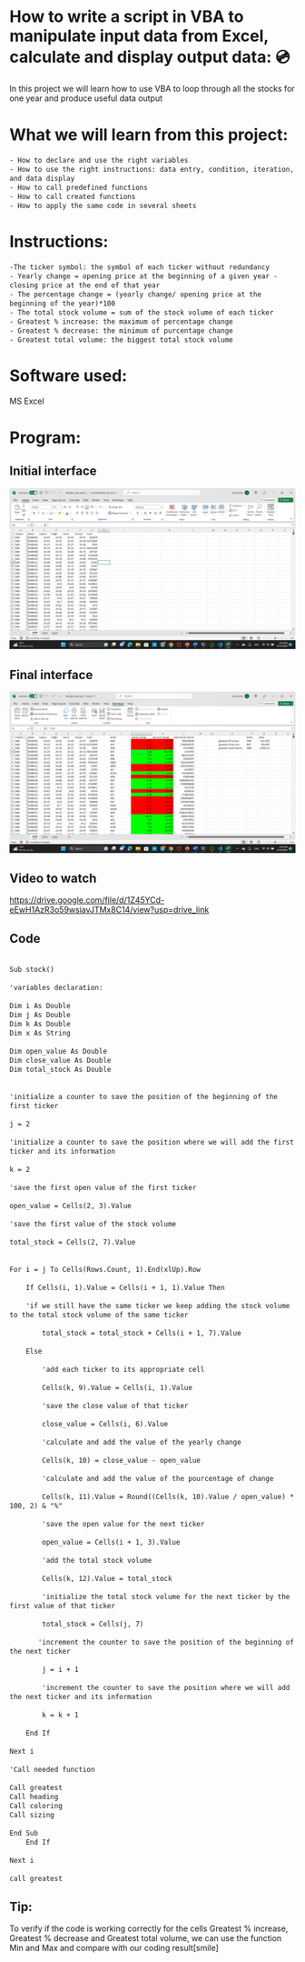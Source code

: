 # How to write a script in VBA to manipulate input data from Excel, calculate and display output data: :cd:

In this project we will learn how to use VBA to  loop through all the stocks for one year and produce useful data output

# What we will learn from this project:

    - How to declare and use the right variables
    - How to use the right instructions: data entry, condition, iteration, and data display
    - How to call predefined functions
    - How to call created functions
    - How to apply the same code in several sheets
    
# Instructions:
    -The ticker symbol: the symbol of each ticker without redundancy
    - Yearly change = opening price at the beginning of a given year - closing price at the end of that year
    - The percentage change = (yearly change/ opening price at the beginning of the year)*100
    - The total stock volume = sum of the stock volume of each ticker
    - Greatest % increase: the maximum of percentage change
    - Greatest % decrease: the minimum of purcentage change
    - Greatest total volume: the biggest total stock volume

# Software used:

MS Excel

#  Program:

## Initial interface
![screenshot before](/Screenshot%20(4).png)
## Final interface
![screenshot after](/Screenshot%20(2).png)

## Video to watch
https://drive.google.com/file/d/1Z45YCd-eEwH1AzR3o59wsiavJTMx8C14/view?usp=drive_link

## Code
``` Function Stock:

Sub stock()

'variables declaration:

Dim i As Double
Dim j As Double
Dim k As Double
Dim x As String

Dim open_value As Double
Dim close_value As Double
Dim total_stock As Double


'initialize a counter to save the position of the beginning of the first ticker

j = 2

'initialize a counter to save the position where we will add the first ticker and its information

k = 2

'save the first open value of the first ticker

open_value = Cells(2, 3).Value

'save the first value of the stock volume

total_stock = Cells(2, 7).Value


For i = j To Cells(Rows.Count, 1).End(xlUp).Row

    If Cells(i, 1).Value = Cells(i + 1, 1).Value Then
    
    'if we still have the same ticker we keep adding the stock volume to the total stock volume of the same ticker
    
        total_stock = total_stock + Cells(i + 1, 7).Value
        
    Else

        'add each ticker to its appropriate cell
        
        Cells(k, 9).Value = Cells(i, 1).Value
             
        'save the close value of that ticker
        
        close_value = Cells(i, 6).Value
        
        'calculate and add the value of the yearly change
        
        Cells(k, 10) = close_value - open_value
        
        'calculate and add the value of the pourcentage of change

        Cells(k, 11).Value = Round((Cells(k, 10).Value / open_value) * 100, 2) & "%"
        
        'save the open value for the next ticker
        
        open_value = Cells(i + 1, 3).Value
        
        'add the total stock volume
        
        Cells(k, 12).Value = total_stock
        
        'initialize the total stock volume for the next ticker by the first value of that ticker
        
        total_stock = Cells(j, 7)
        
       'increment the counter to save the position of the beginning of the next ticker
        
        j = i + 1
        
        'increment the counter to save the position where we will add the next ticker and its information
        
        k = k + 1

    End If
    
Next i

'Call needed function

Call greatest
Call heading
Call coloring
Call sizing

End Sub
    End If
    
Next i

call greatest
```
## Tip:
To verify if the code is working correctly for the cells Greatest % increase, Greatest % decrease and Greatest total volume, we can use the function Min and Max and compare with our coding result[smile]
